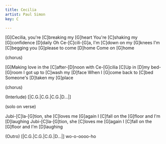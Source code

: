```yaml
---
title: Cecilia
artist: Paul Simon
key: C

---
```

[G]Cecilia, you're [C]breaking my [G]heart
You're [C]shaking my [G]confidence [D]daily
Oh Ce-[C]cili-[G]a, I'm [C]down on my [G]knees
I'm [C]begging you [G]please to come [D]home
Come on [G]home

(chorus)

[G]Making love in the [C]after-[D]noon with Ce-[G]cilia
[C]Up in [D]my bed-[G]room
I got up to [C]wash my [D]face
When I [G]come back to [C]bed
Someone's [D]taken my [G]place

(chorus)

(Interlude)
[|C.G.|C.G.|C.G.|D...|]

(solo on verse)

Jubi-[C]la-[G]tion, she [C]loves me [G]again
I [C]fall on the [G]floor and I'm [D]laughing
Jubi-[C]la-[G]tion, she [C]loves me [G]again
I [C]fall on the [G]floor and I'm [D]laughing

(Outro)
[|C.G.|C.G.|C.G.|D...|]
wo-o-oooo-ho